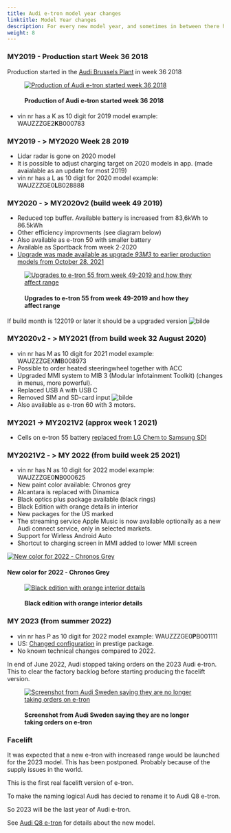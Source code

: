 ```yaml
---
title: Audi e-tron model year changes
linktitle: Model Year changes
description: For every new model year, and sometimes in between there have been done updates to the Audi e-tron. Here you find the details on the different updates.
weight: 8
---
```

<!-- markdownlint-disable MD033 -->
### MY2019 - Production start Week 36 2018

Production started in the [Audi Brussels Plant](https://www.google.com/maps/place/Audi+Brussels/@50.8106698,4.3148004,730m/data=!3m1!1e3!4m5!3m4!1s0x0:0x603fdd7e2d943989!8m2!3d50.8113307!4d4.3149064) in week 36 2018

<figure>
    <a href="https://media.electrichasgoneaudi.net/multimedia/models/e-tron/mychanges/production.jpg">
        <img src="https://media.electrichasgoneaudi.net/multimedia/models/e-tron/mychanges/productions.jpg" alt="Production of Audi e-tron started week 36 2018" title="Production of Audi e-tron started week 36 2018">
    </a>
    <figcaption><h4>Production of Audi e-tron started week 36 2018</h4></figcaption>
</figure>

- vin nr has a K as 10 digit for 2019 model example: WAUZZZGE2**K**B000783

### MY2019 - > MY2020 Week 28 2019

- Lidar radar is gone on 2020 model
- It is possible to adjust charging target on 2020 models in app. (made avaialable as an update for most 2019)
- vin nr has a L as 10 digit for 2020 model example:  WAUZZZGE0**L**B028888

### MY2020 - > MY2020v2 (build week 49 2019)

- Reduced top buffer. Available battery is increased from 83,6kWh to 86.5kWh
- Other efficiency improvments (see diagram below)
- Also available as e-tron 50 with smaller battery
- Available as Sportback from week 2-2020
- [Upgrade was made available as upgrade *93M3* to earlier production models from October 28. 2021](https://www.audi-mediacenter.com/en/press-releases/increased-range-for-audi-e-tron-55-quattrosoftware-update-for-20192020-model-years-14346)

<figure>
    <a href="https://media.electrichasgoneaudi.net/multimedia/models/e-tron/mychanges/my2020v2.jpg">
        <img src="https://media.electrichasgoneaudi.net/multimedia/models/e-tron/mychanges/my2020v2s.jpg" alt="Upgrades to e-tron 55 from week 49-2019 and how they affect range" title="Upgrades to e-tron 55 from week 49-2019 and how they affect range">
    </a>
    <figcaption><h4>Upgrades to e-tron 55 from week 49-2019 and how they affect range</h4></figcaption>
</figure>

If build month is 122019 or later it should be a upgraded version
![bilde](https://user-images.githubusercontent.com/59776765/114271439-a64b3400-9a11-11eb-9e5e-0cae5310ef28.png)

### MY2020v2 - > MY2021 (from build week 32 August 2020)

- vin nr has M as 10 digit for 2021 model example: WAUZZZGEX**M**B008973
- Possible to order heated steeringwheel together with ACC
- Upgraded MMI system to MIB 3 (Modular Infotainment Toolkit) (changes in menus, more powerful).
- Replaced USB A with USB C
- Removed SIM and SD-card input
![bilde](https://user-images.githubusercontent.com/59776765/103356641-9be3da80-4ab1-11eb-9248-411935d983ad.png)
- Also available as e-tron 60 with 3 motors.

### MY2021 -> MY2021V2 (approx week 1 2021)
  
- Cells on e-tron 55 battery [replaced from LG Chem to Samsung SDI](../drivetrain/battery/)

### MY2021V2 - > MY 2022 (from build week 25 2021)

- vin nr has N as 10 digit for 2022 model example: WAUZZZGE0**N**B000625
- New paint color available: Chronos grey
- Alcantara is replaced with Dinamica
- Black optics plus package available (black rings)
- Black Edition with orange details in interior
- New packages for the US marked
- The streaming service Apple Music is now available optionally as a new Audi connect service, only in selected markets.
- Support for Wirless Android Auto
- Shortcut to charging screen in MMI added to lower MMI screen

<figur>
    <a href="https://media.electrichasgoneaudi.net/multimedia/models/e-tron/exterior/paint/paint_chronosgrey_6.jpg">
        <img src="https://media.electrichasgoneaudi.net/multimedia/models/e-tron/exterior/paint/paint_chronosgrey_6s.jpg" alt="New color for 2022 - Chronos Grey" title="New color for 2022 - Chronos Grey">
    </a>
    <figcaption><h4>New color for 2022 - Chronos Grey</h4></figcaption>
</figur>

<figure>
    <a href="https://media.electrichasgoneaudi.net/multimedia/models/e-tron/mychanges/blackedition.jpg">
        <img src="https://media.electrichasgoneaudi.net/multimedia/models/e-tron/mychanges/blackeditions.jpg" alt="Black edition with orange interior details" title="Black edition with orange interior details">
    </a>
    <figcaption><h4>Black edition with orange interior details</h4></figcaption>
</figure>

### MY 2023 (from summer 2022)

- vin nr has P as 10 digit for 2022 model example: WAUZZZGE0**P**B001111
- US: [Changed configuration](https://media.audiusa.com/en-us/releases/518) in prestige package.
- No known technical changes compared to 2022.

In end of June 2022, Audi stopped taking orders on the 2023 Audi e-tron. This to clear the factory backlog before starting producing the facelift version.

<figure>
    <a href="https://media.electrichasgoneaudi.net/multimedia/models/e-tron/mychanges/endofproduction.jpg">
        <img src="https://media.electrichasgoneaudi.net/multimedia/models/e-tron/mychanges/endofproductions.jpg" alt="Screenshot from Audi Sweden saying they are no longer taking orders on e-tron" title="Screenshot from Audi Sweden saying they are no longer taking orders on e-tron">
    </a>
    <figcaption><h4>Screenshot from Audi Sweden saying they are no longer taking orders on e-tron</h4></figcaption>
</figure>

### Facelift

It was expected that a new e-tron with increased range would be launched for the 2023 model. This has been postponed. Probably because of the supply issues in the world. 

This is the first real facelift version of e-tron.

To make the naming logical Audi has decied to rename it to Audi Q8 e-tron.

So 2023 will be the last year of Audi e-tron.

See [Audi Q8 e-tron](../../../models/q8-e-tron) for details about the new model.